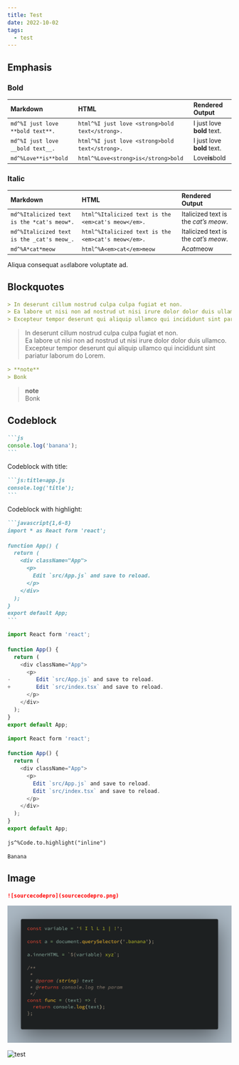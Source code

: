 ```yaml
---
title: Test
date: 2022-10-02
tags:
  - test
---
```


## Emphasis

### Bold

| Markdown                         | HTML                                            | Rendered Output            |
| :------------------------------- | :---------------------------------------------- | :------------------------- |
| `md^%I just love **bold text**.` | `html^%I just love <strong>bold text</strong>.` | I just love **bold** text. |
| `md^%I just love __bold text__.` | `html^%I just love <strong>bold text</strong>.` | I just love **bold** text. |
| `md^%Love**is**bold`             | `html^%Love<strong>is</strong>bold`             | Love**is**bold             |

### Italic

| Markdown                                   | HTML                                                | Rendered Output                      |
| :----------------------------------------- | :-------------------------------------------------- | :----------------------------------- |
| `md^%Italicized text is the *cat's meow*.` | `html^%Italicized text is the <em>cat's meow</em>.` | Italicized text is the _cat’s meow_. |
| `md^%Italicized text is the _cat's meow_.` | `html^%Italicized text is the <em>cat's meow</em>.` | Italicized text is the _cat’s meow_. |
| `md^%A*cat*meow`                           | `html^%A<em>cat</em>meow`                           | A*cat*meow                           |

Aliqua consequat `asd`labore voluptate ad.

## Blockquotes

```markdown
> In deserunt cillum nostrud culpa culpa fugiat et non.  
> Ea labore ut nisi non ad nostrud ut nisi irure dolor dolor duis ullamco.  
> Excepteur tempor deserunt qui aliquip ullamco qui incididunt sint pariatur laborum do Lorem.
```

> In deserunt cillum nostrud culpa culpa fugiat et non.  
> Ea labore ut nisi non ad nostrud ut nisi irure dolor dolor duis ullamco.  
> Excepteur tempor deserunt qui aliquip ullamco qui incididunt sint pariatur laborum do Lorem.

```md
> **note**
> Bonk
```

> **note**  
> Bonk

## Codeblock

````markdown
```js
console.log('banana');
```
````

Codeblock with title:

````markdown:title=markdown.md
```js:title=app.js
console.log('title');
```
````

Codeblock with highlight:

````markdown
```javascript{1,6-8}
import * as React form 'react';

function App() {
  return (
    <div className="App">
      <p>
        Edit `src/App.js` and save to reload.
      </p>
    </div>
  );
}
export default App;
```
````

```javascript {diff, numberLines, 1-3}
import React form 'react';

function App() {
  return (
    <div className="App">
      <p>
-        Edit `src/App.js` and save to reload.
+        Edit `src/index.tsx` and save to reload.
      </p>
    </div>
  );
}
export default App;
```

```javascript {numberLines}
import React form 'react';

function App() {
  return (
    <div className="App">
      <p>
        Edit `src/App.js` and save to reload.
        Edit `src/index.tsx` and save to reload.
      </p>
    </div>
  );
}
export default App;
```

`js^%Code.to.highlight("inline")`

`Banana`

## Image

```markdown
![sourcecodepro](sourcecodepro.png)
```

![sourcecodepro](sourcecodepro.png)

![test](https://velog.velcdn.com/images/bepyan/post/5c38729e-f30e-406f-92e6-de16918f87c0/image.gif)

